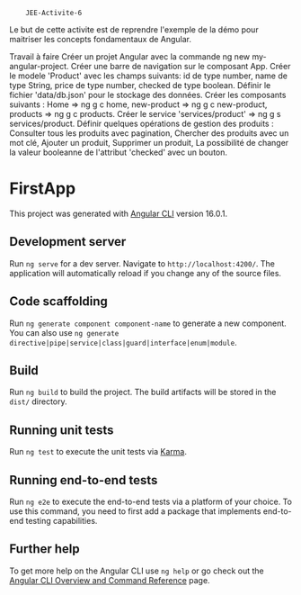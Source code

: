         JEE-Activite-6
Le but de cette activite est de reprendre l'exemple de la démo pour maitriser les concepts fondamentaux de Angular.

Travail à faire
  Créer un projet Angular avec la commande ng new my-angular-project.
  Créer une barre de navigation sur le composant App.
  Créer le modele 'Product' avec les champs suivants:
      id de type number,
      name de type String,
      price de type number,
      checked de type boolean.
  Définir le fichier 'data/db.json' pour le stockage des données.
  Créer les composants suivants :
      Home => ng g c home,
      new-product => ng g c new-product,
      products => ng g c products.
  Créer le service 'services/product' => ng g s services/product.
  Définir quelques opérations de gestion des produits :
  Consulter tous les produits avec pagination,
  Chercher des produits avec un mot clé,
  Ajouter un produit,
  Supprimer un produit,
  La possibilité de changer la valeur booleanne de l'attribut 'checked' avec un bouton.


# FirstApp

This project was generated with [Angular CLI](https://github.com/angular/angular-cli) version 16.0.1.

## Development server

Run `ng serve` for a dev server. Navigate to `http://localhost:4200/`. The application will automatically reload if you change any of the source files.

## Code scaffolding

Run `ng generate component component-name` to generate a new component. You can also use `ng generate directive|pipe|service|class|guard|interface|enum|module`.

## Build

Run `ng build` to build the project. The build artifacts will be stored in the `dist/` directory.

## Running unit tests

Run `ng test` to execute the unit tests via [Karma](https://karma-runner.github.io).

## Running end-to-end tests

Run `ng e2e` to execute the end-to-end tests via a platform of your choice. To use this command, you need to first add a package that implements end-to-end testing capabilities.

## Further help

To get more help on the Angular CLI use `ng help` or go check out the [Angular CLI Overview and Command Reference](https://angular.io/cli) page.
